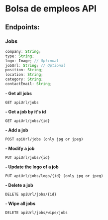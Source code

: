 # Bolsa de empleos API

## Endpoints:

### Jobs

```js
company: String;
type: String;
logo: Image; // Optional
jobUrl: String; // Optional
position: String;
location: String;
category: String;
contactEmail: String;
```

**- Get all jobs**

`GET apiUrl/jobs`

**- Get a job by it's id**

`GET apiUrl/jobs/{id}`

**- Add a job**

`POST apiUrl/jobs (only jpg or jpeg)`

**- Modify a job**

`PUT apiUrl/jobs/{id}`

**- Update the logo of a job**

`PUT apiUrl/jobs/logo/{id} (only jpg or jpeg)`

**- Delete a job**

`DELETE apiUrl/jobs/{id}`

**- Wipe all jobs**

`DELETE apiUrl/jobs/wipe/jobs`
